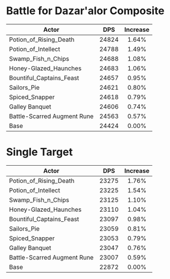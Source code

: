 # Battle for Dazar'alor Composite
| Actor | DPS | Increase |
|---|:---:|:---:|
|Potion_of_Rising_Death|24824|1.64%|
|Potion_of_Intellect|24788|1.49%|
|Swamp_Fish_n_Chips|24688|1.08%|
|Honey-Glazed_Haunches|24683|1.06%|
|Bountiful_Captains_Feast|24657|0.95%|
|Sailors_Pie|24621|0.80%|
|Spiced_Snapper|24618|0.79%|
|Galley Banquet|24606|0.74%|
|Battle-Scarred Augment Rune|24563|0.57%|
|Base|24424|0.00%|

# Single Target
| Actor | DPS | Increase |
|---|:---:|:---:|
|Potion_of_Rising_Death|23275|1.76%|
|Potion_of_Intellect|23225|1.54%|
|Swamp_Fish_n_Chips|23125|1.10%|
|Honey-Glazed_Haunches|23110|1.04%|
|Bountiful_Captains_Feast|23097|0.98%|
|Sailors_Pie|23059|0.81%|
|Spiced_Snapper|23053|0.79%|
|Galley Banquet|23047|0.76%|
|Battle-Scarred Augment Rune|23007|0.59%|
|Base|22872|0.00%|
